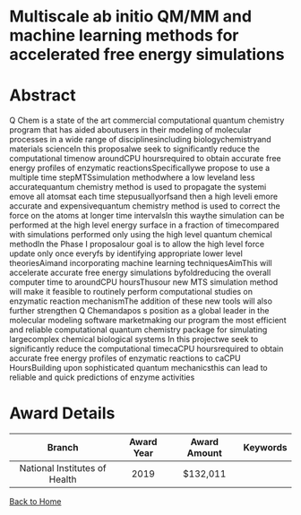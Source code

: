 
Multiscale ab initio QM/MM and machine learning methods for accelerated free energy simulations
===============================================================================================

# Abstract


Q Chem is a state of the art commercial computational quantum chemistry program that has aided aboutusers in their modeling of molecular processes in a wide range of disciplinesincluding biologychemistryand materials scienceIn this proposalwe seek to significantly reduce the computational timenow aroundCPU hoursrequired to obtain accurate free energy profiles of enzymatic reactionsSpecificallywe propose to use a multiple time stepMTSsimulation methodwhere a low leveland less accuratequantum chemistry method is used to propagate the systemi emove all atomsat each time stepusuallyorfsand then a high leveli emore accurate and expensivequantum chemistry method is used to correct the force on the atoms at longer time intervalsIn this waythe simulation can be performed at the high level energy surface in a fraction of timecompared with simulations performed only using the high level quantum chemical methodIn the Phase I proposalour goal is to allow the high level force update only once everyfs by identifying appropriate lower level theoriesAimand incorporating machine learning techniquesAimThis will accelerate accurate free energy simulations byfoldreducing the overall computer time to aroundCPU hoursThusour new MTS simulation method will make it feasible to routinely perform computational studies on enzymatic reaction mechanismThe addition of these new tools will also further strengthen Q Chemandapos s position as a global leader in the molecular modeling software marketmaking our program the most efficient and reliable computational quantum chemistry package for simulating largecomplex chemical biological systems In this projectwe seek to significantly reduce the computational timecaCPU hoursrequired to obtain accurate free energy profiles of enzymatic reactions to caCPU HoursBuilding upon sophisticated quantum mechanicsthis can lead to reliable and quick predictions of enzyme activities  

# Award Details

|Branch|Award Year|Award Amount|Keywords|
| :---: | :---: | :---: | :---: |
|National Institutes of Health|2019|$132,011||
  
  


[Back to Home](https://github.com/chrischow/dod_sbir_awards/JH/#2439)